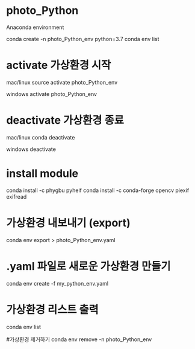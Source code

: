 # photo_Python

Anaconda environment

conda create -n photo_Python_env python=3.7
conda env list

# activate 가상환경 시작
mac/linux
source activate photo_Python_env

windows
activate photo_Python_env

# deactivate 가상환경 종료
mac/linux
conda deactivate

windows
deactivate

# install module
conda install -c phygbu pyheif
conda install -c conda-forge opencv piexif exifread

# 가상환경 내보내기 (export)
conda env export > photo_Python_env.yaml

# .yaml 파일로 새로운 가상환경 만들기
conda env create -f my_python_env.yaml

# 가상환경 리스트 출력
conda env list

#가상환경 제거하기
conda env remove -n photo_Python_env
